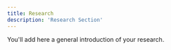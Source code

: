 ```yaml
---
title: Research 
description: 'Research Section'
---
```


You'll add here a general introduction of your research.